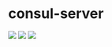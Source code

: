 # consul-server

[![](https://images.microbadger.com/badges/version/rwxlabs/consul-server.svg)](http://microbadger.com/images/rwxlabs/consul-server "Get your own version badge on microbadger.com") [![](https://images.microbadger.com/badges/image/rwxlabs/consul-server.svg)](http://microbadger.com/images/rwxlabs/consul-server "Get your own image badge on microbadger.com") [![](https://images.microbadger.com/badges/commit/rwxlabs/consul-server.svg)](http://microbadger.com/images/rwxlabs/consul-server "Get your own commit badge on microbadger.com")
